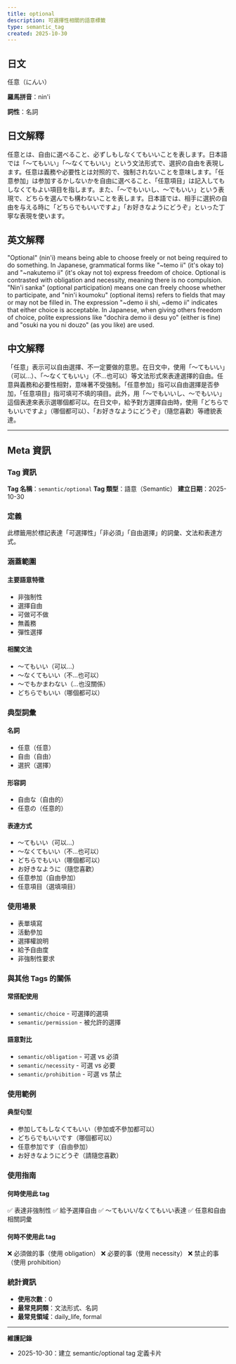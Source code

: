 ```yaml
---
title: optional
description: 可選擇性相關的語意標籤
type: semantic_tag
created: 2025-10-30
---
```


## 日文
任意（にんい）

**羅馬拼音**：nin'i

**詞性**：名詞

## 日文解釋
任意とは、自由に選べること、必ずしもしなくてもいいことを表します。日本語では「〜てもいい」「〜なくてもいい」という文法形式で、選択の自由を表現します。任意は義務や必要性とは対照的で、強制されないことを意味します。「任意参加」は参加するかしないかを自由に選べること、「任意項目」は記入してもしなくてもよい項目を指します。また、「〜でもいいし、〜でもいい」という表現で、どちらを選んでも構わないことを表します。日本語では、相手に選択の自由を与える時に「どちらでもいいですよ」「お好きなようにどうぞ」といった丁寧な表現を使います。

## 英文解釋
"Optional" (nin'i) means being able to choose freely or not being required to do something. In Japanese, grammatical forms like "~temo ii" (it's okay to) and "~nakutemo ii" (it's okay not to) express freedom of choice. Optional is contrasted with obligation and necessity, meaning there is no compulsion. "Nin'i sanka" (optional participation) means one can freely choose whether to participate, and "nin'i koumoku" (optional items) refers to fields that may or may not be filled in. The expression "~demo ii shi, ~demo ii" indicates that either choice is acceptable. In Japanese, when giving others freedom of choice, polite expressions like "dochira demo ii desu yo" (either is fine) and "osuki na you ni douzo" (as you like) are used.

## 中文解釋
「任意」表示可以自由選擇、不一定要做的意思。在日文中，使用「〜てもいい」（可以...）、「〜なくてもいい」（不...也可以）等文法形式來表達選擇的自由。任意與義務和必要性相對，意味著不受強制。「任意参加」指可以自由選擇是否參加，「任意項目」指可填可不填的項目。此外，用「〜でもいいし、〜でもいい」這個表達來表示選哪個都可以。在日文中，給予對方選擇自由時，使用「どちらでもいいですよ」（哪個都可以）、「お好きなようにどうぞ」（隨您喜歡）等禮貌表達。

---

## Meta 資訊

### Tag 資訊

**Tag 名稱**：`semantic/optional`
**Tag 類型**：語意（Semantic）
**建立日期**：2025-10-30

### 定義

此標籤用於標記表達「可選擇性」「非必須」「自由選擇」的詞彙、文法和表達方式。

### 涵蓋範圍

#### 主要語意特徵
- 非強制性
- 選擇自由
- 可做可不做
- 無義務
- 彈性選擇

#### 相關文法
- 〜てもいい（可以...）
- 〜なくてもいい（不...也可以）
- 〜でもかまわない（...也沒關係）
- どちらでもいい（哪個都可以）

### 典型詞彙

#### 名詞
- 任意（任意）
- 自由（自由）
- 選択（選擇）

#### 形容詞
- 自由な（自由的）
- 任意の（任意的）

#### 表達方式
- 〜てもいい（可以...）
- 〜なくてもいい（不...也可以）
- どちらでもいい（哪個都可以）
- お好きなように（隨您喜歡）
- 任意参加（自由參加）
- 任意項目（選填項目）

### 使用場景

- 表單填寫
- 活動參加
- 選擇權說明
- 給予自由度
- 非強制性要求

### 與其他 Tags 的關係

#### 常搭配使用
- `semantic/choice` - 可選擇的選項
- `semantic/permission` - 被允許的選擇

#### 語意對比
- `semantic/obligation` - 可選 vs 必須
- `semantic/necessity` - 可選 vs 必要
- `semantic/prohibition` - 可選 vs 禁止

### 使用範例

#### 典型句型
- 参加してもしなくてもいい（參加或不參加都可以）
- どちらでもいいです（哪個都可以）
- 任意参加です（自由參加）
- お好きなようにどうぞ（請隨您喜歡）

### 使用指南

#### 何時使用此 tag
✅ 表達非強制性
✅ 給予選擇自由
✅ 〜てもいい/なくてもいい表達
✅ 任意和自由相關詞彙

#### 何時不使用此 tag
❌ 必須做的事（使用 obligation）
❌ 必要的事（使用 necessity）
❌ 禁止的事（使用 prohibition）

### 統計資訊

- **使用次數**：0
- **最常見詞類**：文法形式、名詞
- **最常見領域**：daily_life, formal

---

**維護記錄**
- 2025-10-30：建立 semantic/optional tag 定義卡片
